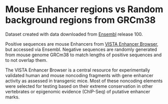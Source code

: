 # Mouse Enhancer regions vs Random background regions from GRCm38

Dataset created with data downloaded from [Ensembl](https://www.ensembl.org/index.html) release 100.

Positive sequences are mouse Enhancers from [VISTA Enhancer Browser](https://enhancer.lbl.gov/), but accessed via Ensembl. 
Negative sequences are randomly generated from mouse genome GRCm38 to match lengths of positive sequences and to not overlap them.

The VISTA Enhancer Browser is a central resource for experimentally validated human and mouse noncoding fragments with gene enhancer activity as assessed in transgenic mice. Most of these noncoding elements were selected for testing based on their extreme conservation in other vertebrates or epigenomic evidence (ChIP-Seq) of putative enhancer marks. 
